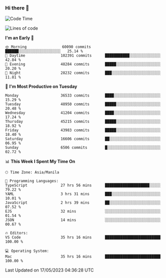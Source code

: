 ### Hi there 👋

<!--START_SECTION:waka-->
![Code Time](http://img.shields.io/badge/Code%20Time-3%2C957%20hrs%2024%20mins-blue)

![Lines of code](https://img.shields.io/badge/From%20Hello%20World%20I%27ve%20Written-99.1%20million%20lines%20of%20code-blue)

**I'm an Early 🐤** 

```text
🌞 Morning                60090 commits       ██████░░░░░░░░░░░░░░░░░░░   25.14 % 
🌆 Daytime                102391 commits      ███████████░░░░░░░░░░░░░░   42.84 % 
🌃 Evening                48284 commits       █████░░░░░░░░░░░░░░░░░░░░   20.20 % 
🌙 Night                  28232 commits       ███░░░░░░░░░░░░░░░░░░░░░░   11.81 % 
```
📅 **I'm Most Productive on Tuesday** 

```text
Monday                   36533 commits       ████░░░░░░░░░░░░░░░░░░░░░   15.29 % 
Tuesday                  48950 commits       █████░░░░░░░░░░░░░░░░░░░░   20.48 % 
Wednesday                41204 commits       ████░░░░░░░░░░░░░░░░░░░░░   17.24 % 
Thursday                 45215 commits       █████░░░░░░░░░░░░░░░░░░░░   18.92 % 
Friday                   43983 commits       █████░░░░░░░░░░░░░░░░░░░░   18.40 % 
Saturday                 16606 commits       ██░░░░░░░░░░░░░░░░░░░░░░░   06.95 % 
Sunday                   6506 commits        █░░░░░░░░░░░░░░░░░░░░░░░░   02.72 % 
```


📊 **This Week I Spent My Time On** 

```text
🕑︎ Time Zone: Asia/Manila

💬 Programming Languages: 
TypeScript               27 hrs 56 mins      ████████████████████░░░░░   79.22 % 
YAML                     3 hrs 31 mins       ███░░░░░░░░░░░░░░░░░░░░░░   10.01 % 
JavaScript               2 hrs 39 mins       ██░░░░░░░░░░░░░░░░░░░░░░░   07.52 % 
EJS                      32 mins             ░░░░░░░░░░░░░░░░░░░░░░░░░   01.54 % 
JSON                     14 mins             ░░░░░░░░░░░░░░░░░░░░░░░░░   00.67 % 

🔥 Editors: 
VS Code                  35 hrs 16 mins      █████████████████████████   100.00 % 

💻 Operating System: 
Mac                      35 hrs 16 mins      █████████████████████████   100.00 % 
```


 Last Updated on 17/05/2023 04:36:28 UTC
<!--END_SECTION:waka-->


<!--
**rad182/rad182** is a ✨ _special_ ✨ repository because its `README.md` (this file) appears on your GitHub profile.

Here are some ideas to get you started:

- 🔭 I’m currently working on ...
- 🌱 I’m currently learning ...
- 👯 I’m looking to collaborate on ...
- 🤔 I’m looking for help with ...
- 💬 Ask me about ...
- 📫 How to reach me: ...
- 😄 Pronouns: ...
- ⚡ Fun fact: ...
-->
